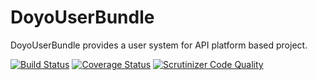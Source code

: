 DoyoUserBundle
====
DoyoUserBundle provides a user system for API platform based project.

[![Build Status](https://travis-ci.org/kilip/doyo-user-bundle.svg?branch=master)](https://travis-ci.org/kilip/doyo-user-bundle)
[![Coverage Status](https://coveralls.io/repos/github/kilip/doyo-user-bundle/badge.svg)](https://coveralls.io/github/kilip/doyo-user-bundle)
[![Scrutinizer Code Quality](https://scrutinizer-ci.com/g/kilip/doyo-user-bundle/badges/quality-score.png?b=master)](https://scrutinizer-ci.com/g/kilip/doyo-user-bundle/?branch=master)
